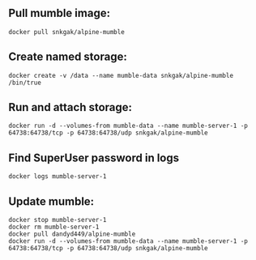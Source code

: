 ## Pull mumble image:
```
docker pull snkgak/alpine-mumble
```

## Create named storage:
```
docker create -v /data --name mumble-data snkgak/alpine-mumble /bin/true
```

## Run and attach storage:
```
docker run -d --volumes-from mumble-data --name mumble-server-1 -p 64738:64738/tcp -p 64738:64738/udp snkgak/alpine-mumble
```

## Find SuperUser password in logs
```
docker logs mumble-server-1
```

## Update mumble:
```
docker stop mumble-server-1
docker rm mumble-server-1
docker pull dandyd449/alpine-mumble
docker run -d --volumes-from mumble-data --name mumble-server-1 -p 64738:64738/tcp -p 64738:64738/udp snkgak/alpine-mumble
```
